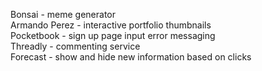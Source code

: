 <p>Bonsai - meme generator<br>
Armando Perez - interactive portfolio thumbnails<br>
Pocketbook - sign up page input error messaging<br>
Threadly - commenting service<br>
Forecast - show and hide new information based on clicks</p>
